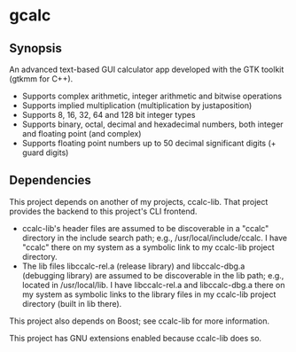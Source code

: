 # gcalc
## Synopsis
An advanced text-based GUI calculator app developed with the GTK toolkit
(gtkmm for C++).
- Supports complex arithmetic, integer arithmetic and bitwise operations
- Supports implied multiplication (multiplication by justaposition)
- Supports 8, 16, 32, 64 and 128 bit integer types
- Supports binary, octal, decimal and hexadecimal numbers, both integer and
floating point (and complex)
- Supports floating point numbers up to 50 decimal significant digits (+ guard
digits)
## Dependencies
This project depends on another of my projects, ccalc-lib. That project provides
the backend to this project's CLI frontend.
- ccalc-lib's header files are assumed to be discoverable in a "ccalc" directory
in the include search path; e.g., /usr/local/include/ccalc. I have "ccalc" there
on my system as a symbolic link to my ccalc-lib project directory.
- The lib files libccalc-rel.a (release library) and libccalc-dbg.a (debugging
library) are assumed to be discoverable in the lib path; e.g., located in
/usr/local/lib. I have libccalc-rel.a and libccalc-dbg.a there on my system as
symbolic links to the library files in my ccalc-lib project directory (built in
lib there).

This project also depends on Boost; see ccalc-lib for more information.

This project has GNU extensions enabled because ccalc-lib does so.